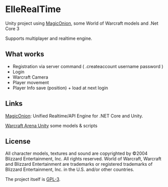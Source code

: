 # ElleRealTime
Unity project using [MagicOnion](https://github.com/Cysharp/MagicOnion/), some World of Warcraft models and .Net Core 3

Supports multiplayer and realtime engine.

## What works
- Registration via server command ( .createaccount username password )
- Login
- Warcraft Camera
- Player movement
- Player Info save (position) + load at next login

## Links
[MagicOnion](https://github.com/Cysharp/MagicOnion/): Unified Realtime/API Engine for .NET Core and Unity.


[Warcraft Arena Unity](https://github.com/Reinisch/Warcraft-Arena-Unity/) some models & scripts

## License
All character models, textures and sound are copyrighted by ©2004 Blizzard Entertainment, Inc. All rights reserved. World of Warcraft, Warcraft and Blizzard Entertainment are trademarks or registered trademarks of Blizzard Entertainment, Inc. in the U.S. and/or other countries.

The project itself is [GPL-3](LICENSE).
